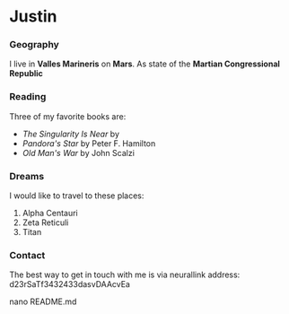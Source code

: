 # Justin

### Geography

I live in **Valles Marineris** on **Mars**. As state of the **Martian Congressional Republic**

### Reading

Three of my favorite books are:

- *The Singularity Is Near* by 
- *Pandora's Star* by Peter F. Hamilton
- *Old Man's War* by John Scalzi


### Dreams

I would like to travel to these places:

1. Alpha Centauri
2. Zeta Reticuli
3. Titan

### Contact

The best way to get in touch with me is via neurallink address: d23rSaTf3432433dasvDAAcvEa

nano README.md
